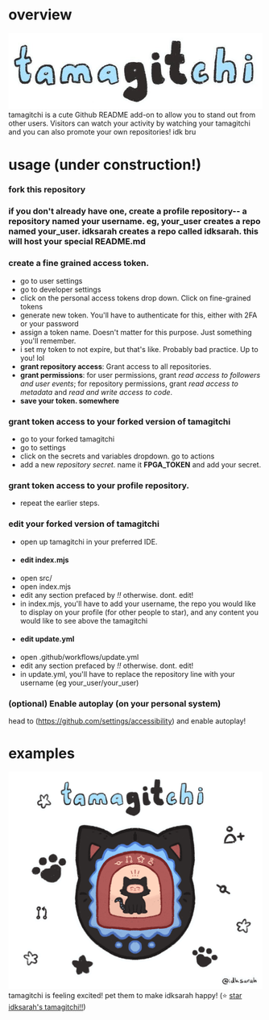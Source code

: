 # overview
![logo](./graphics/tamagitchi.jpg)
tamagitchi is a cute Github README add-on to allow you to stand out from other users. Visitors can watch your activity by watching your tamagitchi and you can also promote your own repositories! idk bru

# usage (under construction!)
### fork this repository
### if you don't already have one, create a profile repository-- a repository named your username. eg, your_user creates a repo named your_user. idksarah creates a repo called idksarah. this will host your special README.md
### create a fine grained access token.
- go to user settings
- go to developer settings
- click on the personal access tokens drop down. Click on fine-grained tokens
- generate new token. You'll have to authenticate for this, either with 2FA or your password
- assign a token name. Doesn't matter for this purpose. Just something you'll remember.
- i set my token to not expire, but that's like. Probably bad practice. Up to you! lol
- **grant repository access**: Grant access to all repositories.
- **grant permissions**: for user permissions, grant *read access to followers and user events*; for repository permissions, grant *read access to metadata* and *read and write access to code*. 
- **save your token. somewhere**
### grant token access to your forked version of tamagitchi
- go to your forked tamagitchi
- go to settings
- click on the secrets and variables dropdown. go to actions
- add a new *repository secret*. name it **FPGA_TOKEN** and add your secret.
### grant token access to your profile repository.  
- repeat the earlier steps.
### edit your forked version of tamagitchi
- open up tamagitchi in your preferred IDE.
- #### edit index.mjs
- open src/
- open index.mjs
- edit any section prefaced by *!!* otherwise. dont. edit!
- in index.mjs, you'll have to add your username, the repo you would like to display on your profile (for other people to star), and any content you would like to see above the tamagitchi
- #### edit update.yml
- open .github/workflows/update.yml
- edit any section prefaced by *!!* otherwise. dont. edit!
- in update.yml, you'll have to replace the repository line with your username (eg your_user/your_user)
### (optional) Enable autoplay (on your personal system)
head to (https://github.com/settings/accessibility) and enable autoplay!

# examples
 ![tamagitchi](./graphics/emotions/excited.gif) <br>
    tamagitchi is feeling excited! pet them to make idksarah happy! (⭐ [star idksarah's tamagitchi!!](https://github.com/idksarah/tamagitchi))